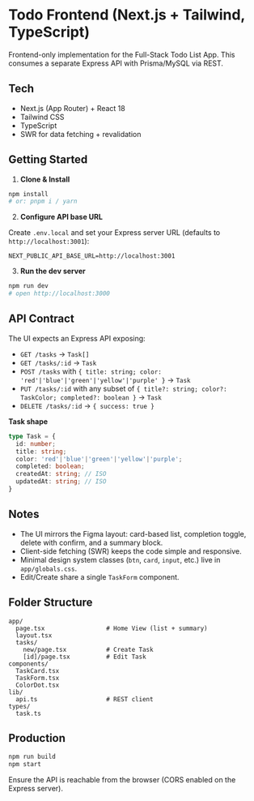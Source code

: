 # Todo Frontend (Next.js + Tailwind, TypeScript)

Frontend-only implementation for the Full-Stack Todo List App. This consumes a separate Express API with Prisma/MySQL via REST.

## Tech
- Next.js (App Router) + React 18
- Tailwind CSS
- TypeScript
- SWR for data fetching + revalidation

## Getting Started

1. **Clone & Install**

```bash
npm install
# or: pnpm i / yarn
```

2. **Configure API base URL**

Create `.env.local` and set your Express server URL (defaults to `http://localhost:3001`):

```
NEXT_PUBLIC_API_BASE_URL=http://localhost:3001
```

3. **Run the dev server**

```bash
npm run dev
# open http://localhost:3000
```

## API Contract

The UI expects an Express API exposing:

- `GET /tasks` → `Task[]`
- `GET /tasks/:id` → `Task`
- `POST /tasks` with `{ title: string; color: 'red'|'blue'|'green'|'yellow'|'purple' }` → `Task`
- `PUT /tasks/:id` with any subset of `{ title?: string; color?: TaskColor; completed?: boolean }` → `Task`
- `DELETE /tasks/:id` → `{ success: true }`

**Task shape**

```ts
type Task = {
  id: number;
  title: string;
  color: 'red'|'blue'|'green'|'yellow'|'purple';
  completed: boolean;
  createdAt: string; // ISO
  updatedAt: string; // ISO
}
```

## Notes

- The UI mirrors the Figma layout: card-based list, completion toggle, delete with confirm, and a summary block.
- Client-side fetching (SWR) keeps the code simple and responsive.
- Minimal design system classes (`btn`, `card`, `input`, etc.) live in `app/globals.css`.
- Edit/Create share a single `TaskForm` component.

## Folder Structure

```
app/
  page.tsx                 # Home View (list + summary)
  layout.tsx
  tasks/
    new/page.tsx           # Create Task
    [id]/page.tsx          # Edit Task
components/
  TaskCard.tsx
  TaskForm.tsx
  ColorDot.tsx
lib/
  api.ts                   # REST client
types/
  task.ts
```

## Production

```bash
npm run build
npm start
```

Ensure the API is reachable from the browser (CORS enabled on the Express server).
